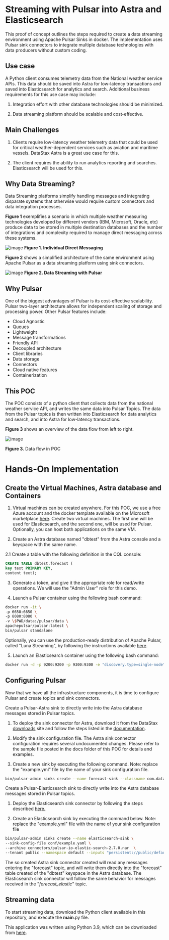 # Streaming with Pulsar into Astra and Elasticsearch

This proof of concept outlines the steps required to create a data streaming environment using Apache Pulsar Sinks in docker. The implementation uses Pulsar sink connectors to integrate multiple database technologies with data producers without custom coding.

## Use case

A Python client consumes telemetry data from the National weather service APIs. This data should be saved into Astra for low-latency transactions and saved into Elasticsearch for analytics and search. Additional business requirements for this use case may include:

1.  Integration effort with other database technologies should be minimized.

2.  Data streaming platform should be scalable and cost-effective.

## Main Challenges

1.  Clients require low-latency weather telemetry data that could be used for critical weather-dependent services such as aviation and maritime vessels. DataStax Astra is a         great use case for this.

2.  The client requires the ability to run analytics reporting and searches. Elasticsearch will be used for this.

## Why Data Streaming?

Data Streaming platforms simplify handling messages and integrating disparate systems that otherwise would require custom connectors and data integration processes.

**Figure 1** exemplifies a scenario in which multiple weather measuring
technologies developed by different vendors (IBM, Microsoft, Oracle,
etc) produce data to be stored in multiple destination databases and the
number of integrations and complexity required to manage direct
messaging across these systems.

![image](https://user-images.githubusercontent.com/80357022/113936550-e8803580-97c5-11eb-9997-4afeafd3282c.png)
  **Figure 1. Individual Direct Messaging**

**Figure 2** shows a simplified architecture of the same environment
using Apache Pulsar as a data streaming platform using sink connectors.

![image](https://user-images.githubusercontent.com/80357022/113936746-3ac15680-97c6-11eb-95ca-02380f8198e5.png)
  **Figure 2. Data Streaming with Pulsar**


## Why Pulsar

One of the biggest advantages of Pulsar is its cost-effective
scalability. Pulsar two-layer architecture allows for independent scaling
of storage and processing power. Other Pulsar features include:

* Cloud Agnostic   
* Queues
* Lightweight
* Message transformations
* Friendly API
* Decoupled architecture
* Client libraries
* Data storage
* Connectors
* Cloud native features
* Containerization


## This POC

The POC consists of a python client that collects data from the national
weather service API, and writes the same data into Pulsar Topics. The
data from the Pulsar topics is then written into Elasticsearch for data
analytics and search, and into Astra for low-latency transactions.

**Figure 3** shows an overview of the data flow from left to right.

![image](https://user-images.githubusercontent.com/80357022/113937887-d2737480-97c7-11eb-91d2-8cd2c8bffb6d.png)

**Figure 3**. Data flow in POC

# Hands-On Implementation

## Create the Virtual Machines, Astra database and Containers

1.  Virtual machines can be created anywhere. For this POC, we use a
    free Azure account and the docker template available on the
    Microsoft marketplace
    [here](https://azuremarketplace.microsoft.com/en-us/marketplace/apps/cloud-infrastructure-services.docker_ubuntu?tab=overview).
    Create two virtual machines. The first one will be used for
    Elasticsearch, and the second one, will be used for Pulsar. Optionally,
    you can host both applications on the same VM.

2.  Create an Astra database named "dbtest" from the Astra console and a
    keyspace with the same name.

2.1 Create a table with the following definition in the CQL console:

``` sql
CREATE TABLE dbtest.forecast (
key text PRIMARY KEY,
content text);
```

3.  Generate a token, and give it the appropriate role for read/write
    operations. We will use the "Admin User" role for this demo.

4.  Launch a Pulsar container using the following bash command:

``` bash
docker run -it \
-p 6650:6650 \
-p 8080:8080 \
-v \$PWD/data:/pulsar/data \
apachepulsar/pulsar:latest \
bin/pulsar standalone
```

Optionally, you can use the production-ready distribution of Apache
Pulsar, called "Luna Streaming", by following the instructions available
[here](https://docs.datastax.com/en/luna/streaming/1.0/quickstart-helm-installs.html).

5.  Launch an Elasticsearch container using the following bash command:

``` bash
docker run -d -p 9200:9200 -p 9300:9300 -e "discovery.type=single-node" -v $PWD/data:/usr/share/elasticsearch/data --name elasticsearch elasticsearch:7.10.1
```
## Configuring Pulsar

Now that we have all the infrastructure components, it is time to configure
Pulsar and create topics and sink connectors.

Create a Pulsar-Astra sink to directly write into the Astra database messages stored
in Pulsar topics.

1.  To deploy the sink connector for Astra, download it from the DataStax
    [downloads](https://downloads.datastax.com/#apc) site and follow the
    steps listed in the
    [documentation](https://docs.datastax.com/en/pulsar-connector/1.4/pulsarInstall.html).

2.  Modify the sink configuration file. The Astra sink connector configuration requires several undocumented changes. Please refer to the sample file posted in the docs folder       of this POC for details and examples.

3.  Create a new sink by executing the following command.
    Note: replace the "example.yml" file by the name of your sink configuration file.
    
``` bash
bin/pulsar-admin sinks create --name forecast-sink --classname com.datastax.oss.sink.pulsar.StringCassandraSinkTask --sink-config-file conf/example.yml --sink-type cassandra-enhanced --tenant public --namespace default --inputs "persistent://public/default/forecast"
```

Create a Pulsar-Elasticsearch sink to directly write into the Astra database messages stored
in Pulsar topics.

1.  Deploy the Elasticsearch sink connector by following the steps described
    [here.](https://pulsar.apache.org/docs/en/io-elasticsearch-sink/)

2.  Create an Elasticsearch sink by executing the command below.
    Note: replace the "example.yml" file with the name of your sink configuration file

``` bash
bin/pulsar-admin sinks create --name elasticsearch-sink \
--sink-config-file conf/example.yaml \
--archive connectors/pulsar-io-elastic-search-2.7.0.nar  \
--tenant public --namespace default --inputs "persistent://public/default/forecast_elastic
```

The so created Astra sink connector created will read any messages entering the
"forecast" topic, and will write them directly into the "forecast" table
created of the "dbtest" keyspace in the Astra database. The Elasticsearch sink connector
will follow the same behavior for messages received in the
"*forecast_elastic*" topic.

## Streaming data

To start streaming data, download the Python client available in this repository, and execute the __main__.py file.

This application was written using Python 3.9, which can be downloaded from
[here](https://www.python.org/downloads/).
